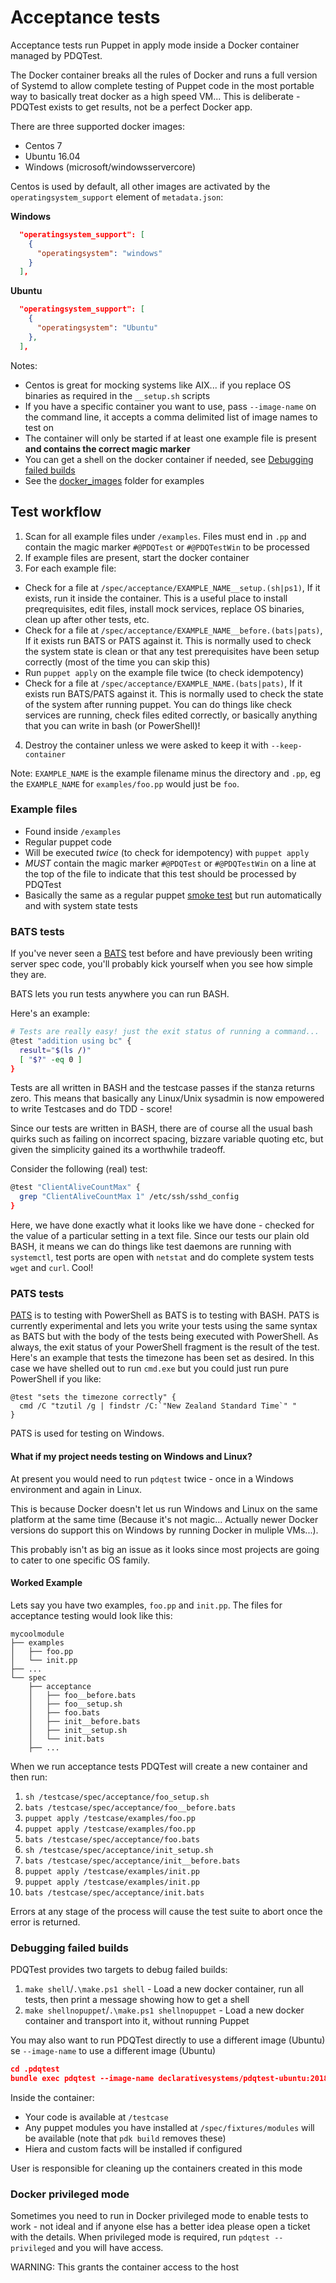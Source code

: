 # Acceptance tests
Acceptance tests run Puppet in apply mode inside a Docker container managed by
PDQTest.

The Docker container breaks all the rules of Docker and runs a full version of
Systemd to allow complete testing of Puppet code in the most portable way 
to basically treat docker as a high speed VM... This is deliberate - PDQTest 
exists to get results, not be a perfect Docker app.

There are three supported docker images:
* Centos 7
* Ubuntu 16.04
* Windows (microsoft/windowsservercore)

Centos is used by default, all other images are activated by the 
`operatingsystem_support` element of `metadata.json`:

**Windows**
```json
  "operatingsystem_support": [
    {
      "operatingsystem": "windows"
    }
  ],
```

**Ubuntu**
```json
  "operatingsystem_support": [
    {
      "operatingsystem": "Ubuntu"
    },
  ],
```

Notes:
* Centos is great for mocking systems like AIX... if you replace OS binaries as
  required in the `__setup.sh` scripts
* If you have a specific container you want to use, pass `--image-name` on the
  command line, it accepts a comma delimited list of image names to test on
* The container will only be started if at least one example file is present 
  **and contains the correct magic marker**
* You can get a shell on the docker container if needed, see 
  [Debugging failed builds](#debugging-failed-builds)
* See the [docker_images](../docker_images) folder for examples

## Test workflow
1. Scan for all example files under `/examples`.  Files must end in `.pp` and 
   contain the magic marker `#@PDQTest` or `#@PDQTestWin` to be processed
2. If example files are present, start the docker container
3. For each example file:
  * Check for a file at `/spec/acceptance/EXAMPLE_NAME__setup.(sh|ps1)`, If it
    exists, run it inside the container.  This is a useful place to install 
    preqrequisites, edit files, install mock services, replace OS binaries, 
    clean up after other tests, etc.
  * Check for a file at `/spec/acceptance/EXAMPLE_NAME__before.(bats|pats)`, If
    it exists run BATS or PATS against it.  This is normally used to check the
    system state is clean or that any test prerequisites have been setup 
    correctly (most of the time you can skip this)
  * Run `puppet apply` on the example file twice (to check idempotency)
  * Check for a file at `/spec/acceptance/EXAMPLE_NAME.(bats|pats)`, If it 
    exists run BATS/PATS against it.  This is normally used to check the state 
    of the system after running puppet.  You can do things like check services 
    are running, check files edited correctly, or basically anything that you 
    can write in bash (or PowerShell)!
4. Destroy the container unless we were asked to keep it with `--keep-container`

Note: `EXAMPLE_NAME` is the example filename minus the directory and `.pp`, eg
the `EXAMPLE_NAME` for `examples/foo.pp` would just be `foo`.

### Example files
* Found inside `/examples`
* Regular puppet code
* Will be executed _twice_ (to check for idempotency) with `puppet apply`
* _MUST_ contain the magic marker `#@PDQTest` or `#@PDQTestWin` on a line at the
  top of the file to indicate that this test should be processed by PDQTest
* Basically the same as a regular puppet 
  [smoke test](https://docs.puppet.com/puppet/latest/tests_smoke.html#module-smoke-testing) but run automatically and with system state tests

### BATS tests
If you've never seen a [BATS](https://github.com/bats-core/bats-core) test 
before and have previously been writing server spec code, you'll probably kick
yourself when you see how simple they are.

BATS lets you run tests anywhere you can run BASH.

Here's an example:

```BASH
# Tests are really easy! just the exit status of running a command...
@test "addition using bc" {
  result="$(ls /)"
  [ "$?" -eq 0 ]
}
```

Tests are all written in BASH and the testcase passes if the stanza returns 
zero.  This means that basically any Linux/Unix sysadmin is now empowered to 
write Testcases and do TDD - score!

Since our tests are written in BASH, there are of course all the usual bash 
quirks such as failing on incorrect spacing, bizzare variable quoting etc, 
but given the simplicity gained its a worthwhile tradeoff.

Consider the following (real) test:

```BASH
@test "ClientAliveCountMax" {
  grep "ClientAliveCountMax 1" /etc/ssh/sshd_config
}
```

Here, we have done exactly what it looks like we have done - checked for the 
value of a particular setting in a text file.  Since our tests our plain old 
BASH, it means we can do things like test daemons are running with `systemctl`,
test ports are open with `netstat` and do complete system tests `wget` and 
`curl`.  Cool!

### PATS tests
[PATS](https://github.com/declarativesystems/pats) is to testing with PowerShell
as BATS is to testing with BASH. PATS is currently experimental and lets you
write your tests using the same syntax as BATS but with the body of the tests
being executed with PowerShell. As always, the exit status of your PowerShell
fragment is the result of the test. Here's an example that tests the timezone
has been set as desired. In this case we have shelled out to run `cmd.exe` but
you could just run pure PowerShell if you like:

```
@test "sets the timezone correctly" {
  cmd /C "tzutil /g | findstr /C:`"New Zealand Standard Time`" "
}
```

PATS is used for testing on Windows.

#### What if my project needs testing on Windows and Linux?
At present you would need to run `pdqtest` twice - once in a Windows environment
and again in Linux.

This is because Docker doesn't let us run Windows and Linux on the same platform
at the same time (Because it's not magic... Actually newer Docker versions do 
support this on Windows by running Docker in muliple VMs...).

This probably isn't as big an issue as it looks since most projects are going to
cater to one specific OS family.

#### Worked Example
Lets say you have two examples, `foo.pp` and `init.pp`. The files for acceptance
testing would look like this:

```
mycoolmodule
├── examples
│   ├── foo.pp
│   └── init.pp
├── ...
└── spec
    ├── acceptance
    │   ├── foo__before.bats
    │   ├── foo__setup.sh
    │   ├── foo.bats
    │   ├── init__before.bats
    │   ├── init__setup.sh
    │   └── init.bats
    ├── ...
```

When we run acceptance tests PDQTest will create a new container and then run:
1. `sh /testcase/spec/acceptance/foo_setup.sh`
2. `bats /testcase/spec/acceptance/foo__before.bats`
3. `puppet apply /testcase/examples/foo.pp`
4. `puppet apply /testcase/examples/foo.pp`
5. `bats /testcase/spec/acceptance/foo.bats`
6. `sh /testcase/spec/acceptance/init_setup.sh`
7. `bats /testcase/spec/acceptance/init__before.bats`
8. `puppet apply /testcase/examples/init.pp`
9. `puppet apply /testcase/examples/init.pp`
10. `bats /testcase/spec/acceptance/init.bats`

Errors at any stage of the process will cause the test suite to abort once the
error is returned.

### Debugging failed builds
PDQTest provides two targets to debug failed builds:
1. `make shell`/`.\make.ps1 shell` - Load a new docker container, run all tests,
   then print a message showing how to get a shell
2. `make shellnopuppet`/`.\make.ps1 shellnopuppet` - Load a new docker container
   and transport into it, without running Puppet
   
You may also want to run PDQTest directly to use a different image (Ubuntu) 
se `--image-name` to use a different image (Ubuntu)

```json
cd .pdqtest
bundle exec pdqtest --image-name declarativesystems/pdqtest-ubuntu:2018-08-29-0 shell
```

Inside the container:
* Your code is available at `/testcase`
* Any puppet modules you have installed at `/spec/fixtures/modules` will be
  available (note that `pdk build` removes these)
* Hiera and custom facts will be installed if configured

User is responsible for cleaning up the containers created in this mode

### Docker privileged mode
Sometimes you need to run in Docker privileged mode to enable tests to work - 
not ideal and if anyone else has a better idea please open a ticket with the
details. When privileged mode is required, run `pdqtest --privileged` and you
will have access.

WARNING: This grants the container access to the host
